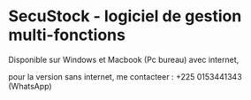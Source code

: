 # SecuStock - logiciel de gestion multi-fonctions 
Disponible sur Windows et Macbook (Pc bureau) avec internet,

pour la version sans internet, me contacteer : +225 0153441343 (WhatsApp)

